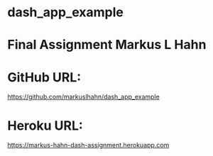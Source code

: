 # dash_app_example
# Final Assignment Markus L Hahn

# GitHub URL:
https://github.com/markuslhahn/dash_app_example


# Heroku URL:
https://markus-hahn-dash-assignment.herokuapp.com

